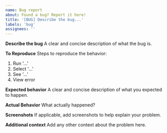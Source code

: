```yaml
---
name: Bug report
about: Found a bug? Report it here!
title: '[BUG] Describe the bug...'
labels: 'bug'
assignees: ''
---
```


**Describe the bug**
A clear and concise description of what the bug is.

**To Reproduce**
Steps to reproduce the behavior:

1. Run '...'
2. Select '...'
3. See '...'
4. View error

**Expected behavior**
A clear and concise description of what you expected to happen.

**Actual Behavior**
What actually happened?

**Screenshots**
If applicable, add screenshots to help explain your problem.

**Additional context**
Add any other context about the problem here.
